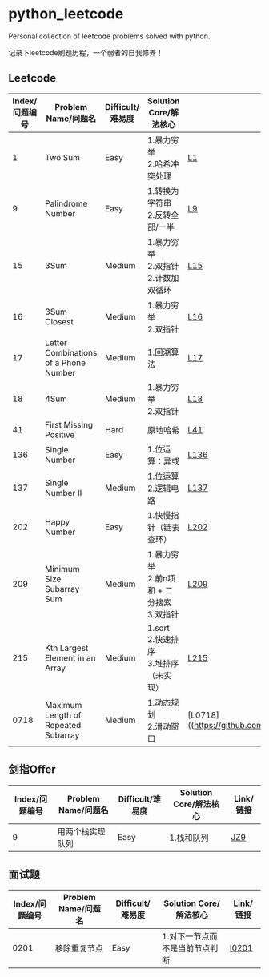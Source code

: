 # python_leetcode
Personal collection of leetcode problems solved with python.

记录下leetcode刷题历程，一个弱者的自我修养！

## Leetcode

|Index/问题编号|Problem Name/问题名|Difficult/难易度|Solution Core/解法核心|Link/链接|
|---|---|---|---|---|
|1|Two Sum|Easy|1.暴力穷举<br>2.哈希冲突处理|[L1](https://github.com/irasin/python_leetcode/blob/master/leetcode/0001_Two%20Sum.py)|
|9|Palindrome Number|Easy|1.转换为字符串<br>2.反转全部/一半|[L9](https://github.com/irasin/python_leetcode/blob/master/leetcode/0009_Palindrome%20Number.py)|
|15|3Sum|Medium|1.暴力穷举<br>2.双指针<br>2.计数加双循环|[L15](https://github.com/irasin/python_leetcode/blob/master/leetcode/0015_3Sum.py)|
|16|3Sum Closest|Medium|1.暴力穷举<br>2.双指针|[L16](https://github.com/irasin/python_leetcode/blob/master/leetcode/0016_3Sum%20Closest.py)|
|17|Letter Combinations of a Phone Number|Medium|1.回溯算法|[L17](https://github.com/irasin/python_leetcode/blob/master/leetcode/0017_Letter%20Combinations%20of%20a%20Phone%20Number.py)|
|18|4Sum|Medium|1.暴力穷举<br>2.双指针|[L18](https://github.com/irasin/python_leetcode/blob/master/leetcode/0018_4Sum.py)|
|41|First Missing Positive|Hard|原地哈希|[L41](https://github.com/irasin/python_leetcode/blob/master/leetcode/0041_First%20Missing%20Positive.py)|
|136|Single Number|Easy|1.位运算：异或|[L136](https://github.com/irasin/python_leetcode/blob/master/leetcode/0136_Single%20Number.py)|
|137|Single Number II|Medium|1.位运算<br>2.逻辑电路|[L137](https://github.com/irasin/python_leetcode/blob/master/leetcode/0137_Single%20Number%20II.py)|
|202|Happy Number|Easy|1.快慢指针（链表查环）|[L202](https://github.com/irasin/python_leetcode/blob/master/leetcode/0202_Happy%20Number.py)|
|209|Minimum Size Subarray Sum|Medium|1.暴力穷举<br>2.前n项和 + 二分搜索<br>3.双指针|[L209](https://github.com/irasin/python_leetcode/blob/master/leetcode/0209_Minimum%20Size%20Subarray%20Sum.py)|
|215|Kth Largest Element in an Array|Medium|1.sort<br>2.快速排序<br>3.堆排序（未实现）|[L215](https://github.com/irasin/python_leetcode/blob/master/leetcode/0215_Kth%20Largest%20Element%20in%20an%20Array.py)|
|0718|Maximum Length of Repeated Subarray|Medium|1.动态规划<br>2.滑动窗口|[L0718]((https://github.com/irasin/python_leetcode/blob/master/leetcode/0718_Maximum%20Length%20of%20Repeated%20Subarray.py)|

## 剑指Offer

|Index/问题编号|Problem Name/问题名|Difficult/难易度|Solution Core/解法核心|Link/链接|
|---|---|---|---|---|
|9|用两个栈实现队列|Easy|1.栈和队列|[JZ9](https://github.com/irasin/python_leetcode/blob/master/%E5%89%91%E6%8C%87Offer/%E5%89%91%E6%8C%87%20Offer%2009%20%E7%94%A8%E4%B8%A4%E4%B8%AA%E6%A0%88%E5%AE%9E%E7%8E%B0%E9%98%9F%E5%88%97.py)|



## 面试题

|Index/问题编号|Problem Name/问题名|Difficult/难易度|Solution Core/解法核心|Link/链接|
|---|---|---|---|---|
|0201|移除重复节点|Easy|1.对下一节点而不是当前节点判断|[I0201](https://github.com/irasin/python_leetcode/blob/master/%E9%9D%A2%E8%AF%95%E9%A2%98/%E9%9D%A2%E8%AF%95%E9%A2%98%200201%20%E7%A7%BB%E9%99%A4%E9%87%8D%E5%A4%8D%E8%8A%82%E7%82%B9.py)|


